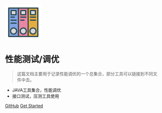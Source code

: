 ![logo](img/doc-logo.svg)

# 性能测试/调优

> 这篇文档主要用于记录性能调优的一个总集合，部分工具可以链接到不同文件中去。

* JAVA工具集合，性能调优
* 接口测试，压测工具使用

[GitHub](https://github.com/FallenGodCoder/)
[Get Started](#quick-start)